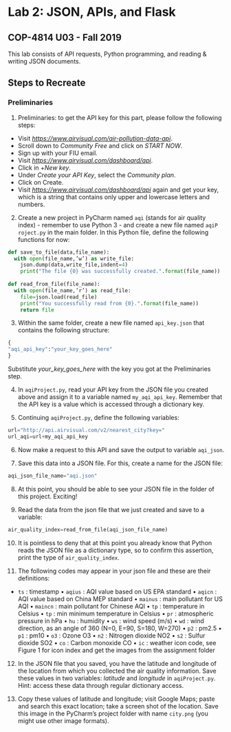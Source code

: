 # Lab 2: JSON, APIs, and Flask
## COP-4814 U03 - Fall 2019
This lab consists of API requests, Python programming, and reading & writing JSON documents.

## Steps to Recreate
### Preliminaries
1. Preliminaries: to get the API key for this part, please follow the following steps:
  * Visit *https://www.airvisual.com/air-pollution-data-api*.
  * Scroll down to *Community Free* and click on *START NOW*.
  * Sign up with your FIU email.
  * Visit *https://www.airvisual.com/dashboard/api*.
  * Click in +*New key*.
  * Under *Create your API Key*, select the *Community plan*.
  * Click on Create.
  * Visit *https://www.airvisual.com/dashboard/api* again and get your key, which is a string that contains only upper and lowercase letters and numbers.

2. Create a new project in PyCharm named `aqi` (stands for air quality index) - remember to use Python 3 - and create a new file named `aqiP roject.py` in the main folder. In this Python file, define the following functions for now:
```python
def save_to_file(data,file_name):
  with open(file_name,’w’) as write_file:
    json.dump(data,write_file,indent=4)
    print("The file {0} was successfully created.".format(file_name))
    
def read_from_file(file_name):
  with open(file_name,’r’) as read_file:
    file=json.load(read_file)
    print("You successfully read from {0}.".format(file_name))
    return file
```

3. Within the same folder, create a new file named `api_key.json` that contains the following structure:
```python
{
"aqi_api_key":"your_key_goes_here"
}
```
Substitute *your_key_goes_here* with the key you got at the Preliminaries step.

4. In `aqiProject.py`, read your API key from the JSON file you created above and assign it to a variable named `my_aqi_api_key`. Remember that the API key is a value which is accessed through a dictionary key.

5. Continuing `aqiProject.py`, define the following variables:
```python
url="http://api.airvisual.com/v2/nearest_city?key="
url_aqi=url+my_aqi_api_key
```

6. Now make a request to this API and save the output to variable `aqi_json`.

7. Save this data into a JSON file. For this, create a name for the JSON file:
```python
aqi_json_file_name="aqi.json"
```

8. At this point, you should be able to see your JSON file in the folder of this project. Exciting!

9. Read the data from the json file that we just created and save to a variable:
```python
air_quality_index=read_from_file(aqi_json_file_name)
```

10. It is pointless to deny that at this point you already know that Python reads the JSON file as a dictionary type, so to confirm this assertion, print the type of `air_quality_index`.

11. The following codes may appear in your json file and these are their definitions:
* `ts` : timestamp
• `aqius` : AQI value based on US EPA standard
• `aqicn` : AQI value based on China MEP standard
• `mainus` : main pollutant for US AQI
• `maincn` : main pollutant for Chinese AQI
• `tp` : temperature in Celsius
• `tp` : min minimum temperature in Celsius
• `pr` : atmospheric pressure in hPa
• `hu` : humidity
• `ws` : wind speed (m/s)
• `wd` : wind direction, as an angle of 360 (N=0, E=90, S=180, W=270)
• `p2` : pm2.5
• `p1` : pm10
• `o3` : Ozone O3
• `n2` : Nitrogen dioxide NO2
• `s2` : Sulfur dioxide SO2
• `co` : Carbon monoxide CO
• `ic` : weather icon code, see Figure 1 for icon index and get the images from the assignment folder

12. In the JSON file that you saved, you have the latitude and longitude of the location from which you
collected the air quality information. Save these values in two variables: *latitude* and *longitude* in
`aqiProject.py`. Hint: access these data through regular dictionary access.

13. Copy these values of latitude and longitude; visit Google Maps; paste and search this exact location;
take a screen shot of the location. Save this image in the PyCharm’s project folder with name `city.png`
(you might use other image formats).
